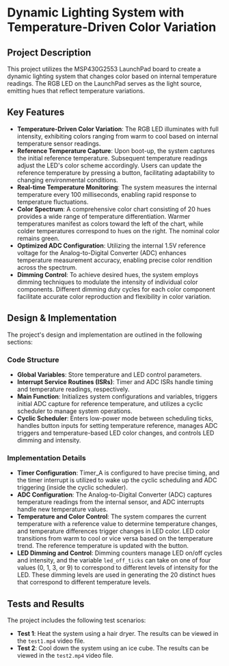 # Dynamic Lighting System with Temperature-Driven Color Variation

## Project Description
This project utilizes the MSP430G2553 LaunchPad board to create a dynamic lighting system that changes color based on internal temperature readings. The RGB LED on the LaunchPad serves as the light source, emitting hues that reflect temperature variations.

## Key Features
- **Temperature-Driven Color Variation**: The RGB LED illuminates with full intensity, exhibiting colors ranging from warm to cool based on internal temperature sensor readings.
- **Reference Temperature Capture**: Upon boot-up, the system captures the initial reference temperature. Subsequent temperature readings adjust the LED's color scheme accordingly. Users can update the reference temperature by pressing a button, facilitating adaptability to changing environmental conditions.
- **Real-time Temperature Monitoring**: The system measures the internal temperature every 100 milliseconds, enabling rapid response to temperature fluctuations.
- **Color Spectrum**: A comprehensive color chart consisting of 20 hues provides a wide range of temperature differentiation. Warmer temperatures manifest as colors toward the left of the chart, while colder temperatures correspond to hues on the right. The nominal color remains green.
- **Optimized ADC Configuration**: Utilizing the internal 1.5V reference voltage for the Analog-to-Digital Converter (ADC) enhances temperature measurement accuracy, enabling precise color rendition across the spectrum.
- **Dimming Control**: To achieve desired hues, the system employs dimming techniques to modulate the intensity of individual color components. Different dimming duty cycles for each color component facilitate accurate color reproduction and flexibility in color variation.

## Design & Implementation
The project's design and implementation are outlined in the following sections:

### Code Structure
- **Global Variables**: Store temperature and LED control parameters.
- **Interrupt Service Routines (ISRs)**: Timer and ADC ISRs handle timing and temperature readings, respectively.
- **Main Function**: Initializes system configurations and variables, triggers initial ADC capture for reference temperature, and utilizes a cyclic scheduler to manage system operations.
- **Cyclic Scheduler**: Enters low-power mode between scheduling ticks, handles button inputs for setting temperature reference, manages ADC triggers and temperature-based LED color changes, and controls LED dimming and intensity.

### Implementation Details
- **Timer Configuration**: Timer_A is configured to have precise timing, and the timer interrupt is utilized to wake up the cyclic scheduling and ADC triggering (inside the cyclic scheduler).
- **ADC Configuration**: The Analog-to-Digital Converter (ADC) captures temperature readings from the internal sensor, and ADC interrupts handle new temperature values.
- **Temperature and Color Control**: The system compares the current temperature with a reference value to determine temperature changes, and temperature differences trigger changes in LED color. LED color transitions from warm to cool or vice versa based on the temperature trend. The reference temperature is updated with the button.
- **LED Dimming and Control**: Dimming counters manage LED on/off cycles and intensity, and the variable `led_off_ticks` can take on one of four values (0, 1, 3, or 9) to correspond to different levels of intensity for the LED. These dimming levels are used in generating the 20 distinct hues that correspond to different temperature levels.

## Tests and Results
The project includes the following test scenarios:
- **Test 1**: Heat the system using a hair dryer. The results can be viewed in the `test1.mp4` video file.
- **Test 2**: Cool down the system using an ice cube. The results can be viewed in the `test2.mp4` video file.
